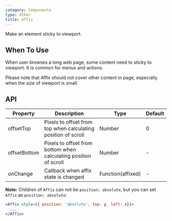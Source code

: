 ```yaml
---
category: Components
type: Other
title: Affix
---
```


Make an element sticky to viewport.

## When To Use

When user browses a long web page, some content need to sticky to viewport. It is common for menus and actions.

Please note that Affix should not cover other content in page, especially when the size of viewport is small.

## API

| Property     | Description           | Type     | Default      |
|--------------|-----------------------|----------|--------------|
| offsetTop    | Pixels to offset from top when calculating position of scroll | Number | 0 |
| offsetBottom | Pixels to offset from bottom when calculating position of scroll | Number | - |
| onChange     | Callback when affix state is changed | Function(affixed) | - |

**Note:** Children of `Affix` can not be `position: absolute`, but you can set `Affix` as `position: absolute`:

```jsx
<Affix style={{ position: 'absolute', top: y, left: x}}>
  ...
</Affix>
```
